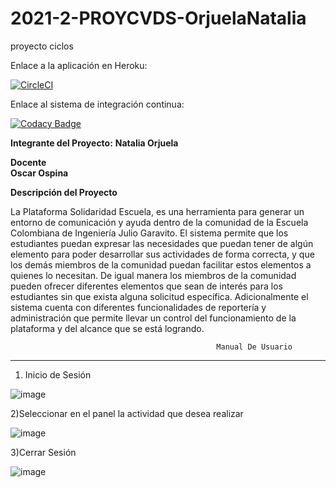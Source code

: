# 2021-2-PROYCVDS-OrjuelaNatalia
proyecto ciclos

Enlace a la aplicación en Heroku:

[![CircleCI](https://circleci.com/gh/Nataorjuela/2021-2-PROYCVDS-OrjuelaNatalia/tree/master.svg?style=svg)](https://circleci.com/gh/Nataorjuela/2021-2-PROYCVDS-OrjuelaNatalia/tree/master)

Enlace al sistema de integración continua:

[![Codacy Badge](https://app.codacy.com/project/badge/Grade/6f2be6cc3f964056a4bfccecc018fffe)](https://www.codacy.com/gh/Nataorjuela/2021-2-PROYCVDS-OrjuelaNatalia/dashboard?utm_source=github.com&amp;utm_medium=referral&amp;utm_content=Nataorjuela/2021-2-PROYCVDS-OrjuelaNatalia&amp;utm_campaign=Badge_Grade)


**Integrante del Proyecto:**
**Natalia Orjuela**

**Docente   
Oscar Ospina**



**Descripción del Proyecto**

La Plataforma Solidaridad Escuela, es una herramienta para generar un entorno de comunicación y ayuda dentro de la comunidad de la Escuela Colombiana de Ingeniería Julio Garavito. El sistema permite que los estudiantes puedan expresar las necesidades que puedan tener de algún elemento para poder desarrollar sus actividades de forma correcta, y que los demás miembros de la comunidad puedan facilitar estos elementos a quienes lo necesitan. De igual manera los miembros de la comunidad pueden ofrecer diferentes elementos que sean de interés para los estudiantes sin que exista alguna solicitud específica. Adicionalmente el sistema cuenta con diferentes funcionalidades de reportería y administración que permite llevar un control del funcionamiento de la plataforma y del alcance que se está logrando.

                                                  Manual De Usuario
 _________________________________________________________________________________________________                               
1) Inicio de Sesión

![image](https://user-images.githubusercontent.com/54339107/144923396-d5c6baf8-ef5e-41fb-812e-8376ccdbf63f.png)

2)Seleccionar en el panel la actividad que desea realizar

![image](https://user-images.githubusercontent.com/54339107/144923671-af9d826b-ddd6-465f-8c62-fbe5429bdbfe.png)

3)Cerrar Sesión

![image](https://user-images.githubusercontent.com/54339107/144923791-78361e93-b67f-451e-878f-c47854f17aa8.png)


